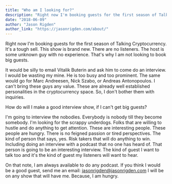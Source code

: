 ```yaml
---
title: "Who am I looking for?"
description: "Right now I'm booking guests for the first season of Talking Cryptocurrency. It's a tough sell. This show is brand new. There are no listeners. The host is some unknown guy with no experience. That's why I am not looking to book big guests."
date: "2018-06-09"
author: "Jason Rigden"
author_link: "https://jasonrigden.com/about/"
---
```


Right now I'm booking guests for the first season of Talking Cryptocurrency. It's a tough sell. This show is brand new. There are no listeners. The host is some unknown guy with no experience. That's why I am not looking to book big guests. 

It would be silly to email Vitalik Buterin and ask him to come do an interview. I would be wasting my mine. He is too busy and too prominent. The same would go for Marc Andreesen, Nick Szabo, or Andreas Antonopoulos. I can't bring these guys any value. These are already well established personalities in the cryptocurrency space. So, I don't bother them with inquiries. 

How do will I make a good interview show, if I can't get big guests?

I'm going to interview the nobodies. Everybody is nobody till they become somebody. I'm looking for the scrappy underdogs. Folks that are willing to hustle and do anything to get attention. These are interesting people. These people are hungry. There is no feigned passion or tired perspectives. The kind of person that says, yes. Risk takers that will do anything to win. Including doing an interview with a podcast that no one has heard of. That person is going to be an interesting interview. The kind of guest I want to talk too and it's the kind of guest my listeners will want to hear.

On that note, I am always available to do any podcast. If you think I would be a good guest, send me an email: jasonrigden@jasonrigden.com
I will be on any show that will have me. Because, I am hungry. 